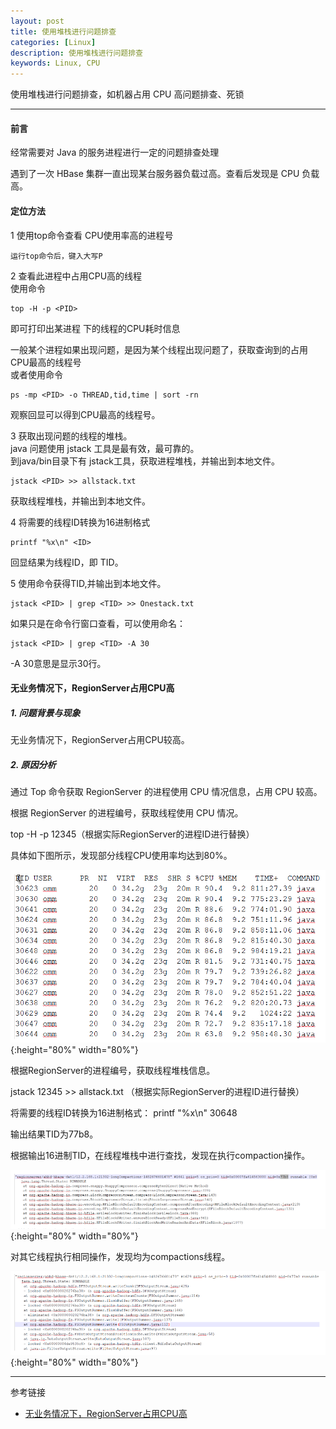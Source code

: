 ```yaml
---
layout: post
title: 使用堆栈进行问题排查
categories: [Linux]
description: 使用堆栈进行问题排查
keywords: Linux, CPU
---
```


使用堆栈进行问题排查，如机器占用 CPU 高问题排查、死锁

---

#### 前言

经常需要对 Java 的服务进程进行一定的问题排查处理

遇到了一次 HBase 集群一直出现某台服务器负载过高。查看后发现是 CPU 负载高。

#### 定位方法

1 使用top命令查看 CPU使用率高的进程号

    运行top命令后，键入大写P

2 查看此进程中占用CPU高的线程   
使用命令 
    
    top -H -p <PID> 
    
即可打印出某进程 <PID> 下的线程的CPU耗时信息   

一般某个进程如果出现问题，是因为某个线程出现问题了，获取查询到的占用CPU最高的线程号   
或者使用命令

    ps -mp <PID> -o THREAD,tid,time | sort -rn   

观察回显可以得到CPU最高的线程号。

3 获取出现问题的线程的堆栈。  
java 问题使用 jstack 工具是最有效，最可靠的。  
到java/bin目录下有 jstack工具，获取进程堆栈，并输出到本地文件。

    jstack <PID> >> allstack.txt

获取线程堆栈，并输出到本地文件。

4 将需要的线程ID转换为16进制格式
   
    printf "%x\n" <ID>

回显结果为线程ID，即 TID。

5 使用命令获得TID,并输出到本地文件。

    jstack <PID> | grep <TID> >> Onestack.txt

如果只是在命令行窗口查看，可以使用命名：

    jstack <PID> | grep <TID> -A 30

-A 30意思是显示30行。


#### 无业务情况下，RegionServer占用CPU高

##### 1. 问题背景与现象

无业务情况下，RegionServer占用CPU较高。

##### 2. 原因分析

通过 Top 命令获取 RegionServer 的进程使用 CPU 情况信息，占用 CPU 较高。

根据 RegionServer 的进程编号，获取线程使用 CPU 情况。

top -H -p 12345（根据实际RegionServer的进程ID进行替换）

具体如下图所示，发现部分线程CPU使用率均达到80%。

![](/images/blog/2019-06-03-1.png){:height="80%" width="80%"} 


根据RegionServer的进程编号，获取线程堆栈信息。

jstack 12345 >> allstack.txt （根据实际RegionServer的进程ID进行替换）

将需要的线程ID转换为16进制格式：
printf "%x\n" 30648

输出结果TID为77b8。

根据输出16进制TID，在线程堆栈中进行查找，发现在执行compaction操作。

![](/images/blog/2019-06-03-3.png){:height="80%" width="80%"} 

对其它线程执行相同操作，发现均为compactions线程。

![](/images/blog/2019-06-03-2.png){:height="80%" width="80%"} 


---
参考链接
* [无业务情况下，RegionServer占用CPU高](http://support-it.huawei.com/docs/zh-cn/fusioninsight-all/maintenance-guide/zh-cn_topic_0046294881.html)


